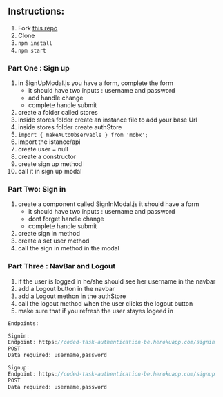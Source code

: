 ## Instructions:
1. Fork [this repo](https://github.com/JoinCODED/Task-react-chatting-website-auth)
2. Clone
3. `npm install`
4. `npm start`

### Part One : Sign up

1. in SignUpModal.js you have a form, complete the form
     * it should have two inputs : username and password
     * add handle change
     * complete handle submit
2. create a folder called stores
2. inside stores folder create an instance file to add your base Url
3. inside stores folder create authStore
4. `import { makeAutoObservable } from 'mobx';`
5. import the istance/api
6. create user = null
7. create a constructor
8. create sign up method
9. call it in sign up modal


### Part Two: Sign in

1. create a component called SignInModal.js it should have a form
      * it should have two inputs : username and password
      * dont forget handle change
      * complete handle submit
2. create sign in method
3. create a set user method
4. call the sign in method in the modal

### Part Three : NavBar and Logout
1. if the user is logged in he/she should see her username in the navbar
2. add a Logout button in the navbar
3. add a Logout methon in the authStore
4. call the logout method when the user clicks the logout button
5. make sure that if you refresh the user stayes logeed in


```js
Endpoints:

Signin:
Endpoint: https://coded-task-authentication-be.herokuapp.com/signin
POST
Data required: username,password

Signup:
Endpoint: https://coded-task-authentication-be.herokuapp.com/signup
POST
Data required: username,password

```